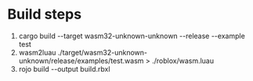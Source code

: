 # Build steps
1. cargo build --target wasm32-unknown-unknown --release --example test
2. wasm2luau ./target/wasm32-unknown-unknown/release/examples/test.wasm > ./roblox/wasm.luau
3. rojo build --output build.rbxl
